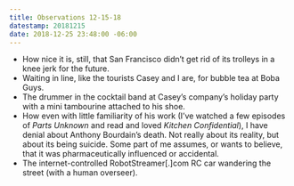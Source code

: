 ```yaml
---
title: Observations 12-15-18
datestamp: 20181215
date: 2018-12-25 23:48:00 -06:00
---
```


- How nice it is, still, that San Francisco didn’t get rid of its trolleys in a knee jerk for the future.
- Waiting in line, like the tourists Casey and I are, for bubble tea at Boba Guys.
- The drummer in the cocktail band at Casey’s company’s holiday party with a mini tambourine attached to his shoe.
- How even with little familiarity of his work (I’ve watched a few episodes of *Parts Unknown* and read and loved *Kitchen Confidential*), I have denial about Anthony Bourdain’s death. Not really about its reality, but about its being suicide. Some part of me assumes, or wants to believe, that it was pharmaceutically influenced or accidental.
- The internet-controlled RobotStreamer[.]com RC car wandering the street (with a human overseer).
